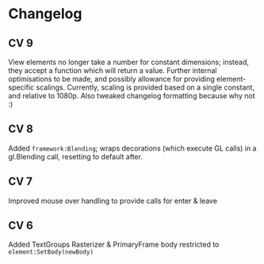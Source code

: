 # Changelog

## CV 9

View elements no longer take a number for constant dimensions; instead, they accept a function which will return a value. Further internal optimisations to be made, and possibly allowance for providing element-specific scalings. Currently, scaling is provided based on a single constant, and relative to 1080p.
Also tweaked changelog formatting because why not :)

## CV 8

Added `framework:Blending`; wraps decorations (which execute GL calls) in a gl.Blending call, resetting to default after.

## CV 7

Improved mouse over handling to provide calls for enter & leave

## CV 6

Added TextGroups
Rasterizer & PrimaryFrame body restricted to `element:SetBody(newBody)`
